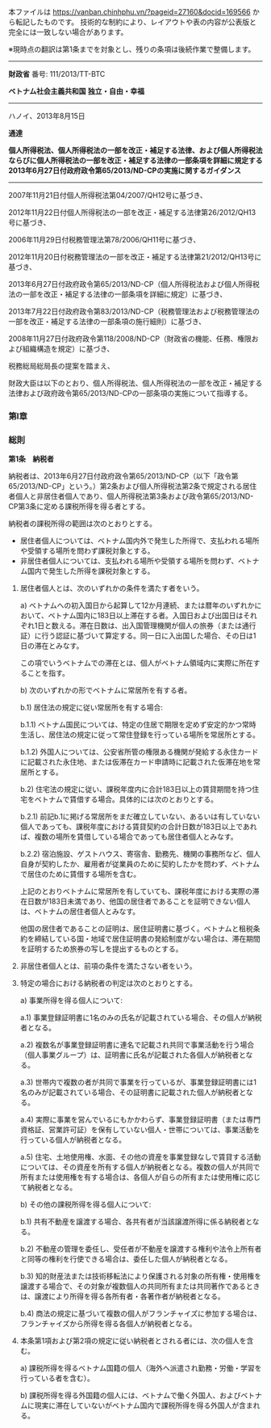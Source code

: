 本ファイルは https://vanban.chinhphu.vn/?pageid=27160&docid=169566 から転記したものです。
技術的な制約により、レイアウトや表の内容が公表版と完全には一致しない場合があります。

※現時点の翻訳は第1条までを対象とし、残りの条項は後続作業で整備します。

---

**財政省**
番号: 111/2013/TT-BTC

**ベトナム社会主義共和国**
**独立・自由・幸福**
***
ハノイ、2013年8月15日

**通達**

**個人所得税法、個人所得税法の一部を改正・補足する法律、および個人所得税法ならびに個人所得税法の一部を改正・補足する法律の一部条項を詳細に規定する2013年6月27日付政府政令第65/2013/ND-CPの実施に関するガイダンス**
***
2007年11月21日付個人所得税法第04/2007/QH12号に基づき、

2012年11月22日付個人所得税法の一部を改正・補足する法律第26/2012/QH13号に基づき、

2006年11月29日付税務管理法第78/2006/QH11号に基づき、

2012年11月20日付税務管理法の一部を改正・補足する法律第21/2012/QH13号に基づき、

2013年6月27日付政府政令第65/2013/ND-CP（個人所得税法および個人所得税法の一部を改正・補足する法律の一部条項を詳細に規定）に基づき、

2013年7月22日付政府政令第83/2013/ND-CP（税務管理法および税務管理法の一部を改正・補足する法律の一部条項の施行細則）に基づき、

2008年11月27日付政府政令第118/2008/ND-CP（財政省の機能、任務、権限および組織構造を規定）に基づき、

税務総局総局長の提案を踏まえ、

財政大臣は以下のとおり、個人所得税法、個人所得税法の一部を改正・補足する法律および政府政令第65/2013/ND-CPの一部条項の実施について指導する。

### **第I章**
### **総則**

**第1条　納税者**

納税者は、2013年6月27日付政府政令第65/2013/ND-CP（以下「政令第65/2013/ND-CP」という。）第2条および個人所得税法第2条で規定される居住者個人と非居住者個人であり、個人所得税法第3条および政令第65/2013/ND-CP第3条に定める課税所得を得る者とする。

納税者の課税所得の範囲は次のとおりとする。

* 居住者個人については、ベトナム国内外で発生した所得で、支払われる場所や受領する場所を問わず課税対象とする。
* 非居住者個人については、支払われる場所や受領する場所を問わず、ベトナム国内で発生した所得を課税対象とする。

1. 居住者個人とは、次のいずれかの条件を満たす者をいう。

   a) ベトナムへの初入国日から起算して12か月連続、または暦年のいずれかにおいて、ベトナム国内に183日以上滞在する者。入国日および出国日はそれぞれ1日と数える。滞在日数は、出入国管理機関が個人の旅券（または通行証）に行う認証に基づいて算定する。同一日に入出国した場合、その日は1日の滞在とみなす。

   この項でいうベトナムでの滞在とは、個人がベトナム領域内に実際に所在することを指す。

   b) 次のいずれかの形でベトナムに常居所を有する者。

   b.1) 居住法の規定に従い常居所を有する場合:

   b.1.1) ベトナム国民については、特定の住居で期限を定めず安定的かつ常時生活し、居住法の規定に従って常住登録を行っている場所を常居所とする。

   b.1.2) 外国人については、公安省所管の権限ある機関が発給する永住カードに記載された永住地、または仮滞在カード申請時に記載された仮滞在地を常居所とする。

   b.2) 住宅法の規定に従い、課税年度内に合計183日以上の賃貸期間を持つ住宅をベトナムで賃借する場合。具体的には次のとおりとする。

   b.2.1) 前記b.1に掲げる常居所をまだ確立していない、あるいは有していない個人であっても、課税年度における賃貸契約の合計日数が183日以上であれば、複数の場所を賃借している場合であっても居住者個人とみなす。

   b.2.2) 宿泊施設、ゲストハウス、寄宿舎、勤務先、機関の事務所など、個人自身が契約したか、雇用者が従業員のために契約したかを問わず、ベトナムで居住のために賃借する場所を含む。

   上記のとおりベトナムに常居所を有していても、課税年度における実際の滞在日数が183日未満であり、他国の居住者であることを証明できない個人は、ベトナムの居住者個人とみなす。

   他国の居住者であることの証明は、居住証明書に基づく。ベトナムと租税条約を締結している国・地域で居住証明書の発給制度がない場合は、滞在期間を証明するため旅券の写しを提出するものとする。

2. 非居住者個人とは、前項の条件を満たさない者をいう。

3. 特定の場合における納税者の判定は次のとおりとする。

   a) 事業所得を得る個人について:

   a.1) 事業登録証明書に1名のみの氏名が記載されている場合、その個人が納税者となる。

   a.2) 複数名が事業登録証明書に連名で記載され共同で事業活動を行う場合（個人事業グループ）は、証明書に氏名が記載された各個人が納税者となる。

   a.3) 世帯内で複数の者が共同で事業を行っているが、事業登録証明書には1名のみが記載されている場合、その証明書に記載された個人が納税者となる。

   a.4) 実際に事業を営んでいるにもかかわらず、事業登録証明書（または専門資格証、営業許可証）を保有していない個人・世帯については、事業活動を行っている個人が納税者となる。

   a.5) 住宅、土地使用権、水面、その他の資産を事業登録なしで賃貸する活動については、その資産を所有する個人が納税者となる。複数の個人が共同で所有または使用権を有する場合は、各個人が自らの所有または使用権に応じて納税者となる。

   b) その他の課税所得を得る個人について:

   b.1) 共有不動産を譲渡する場合、各共有者が当該譲渡所得に係る納税者となる。

   b.2) 不動産の管理を委任し、受任者が不動産を譲渡する権利や法令上所有者と同等の権利を行使できる場合は、委任した個人が納税者となる。

   b.3) 知的財産法または技術移転法により保護される対象の所有権・使用権を譲渡する場合で、その対象が複数個人の共同所有または共同著作であるときは、譲渡により所得を得る各所有者・各著作者が納税者となる。

   b.4) 商法の規定に基づいて複数の個人がフランチャイズに参加する場合は、フランチャイズから所得を得る各個人が納税者となる。

4. 本条第1項および第2項の規定に従い納税者とされる者には、次の個人を含む。

   a) 課税所得を得るベトナム国籍の個人（海外へ派遣され勤務・労働・学習を行っている者を含む）。

   b) 課税所得を得る外国籍の個人には、ベトナムで働く外国人、およびベトナムに現実に滞在していないがベトナム国内で課税所得を得る外国人が含まれる。
